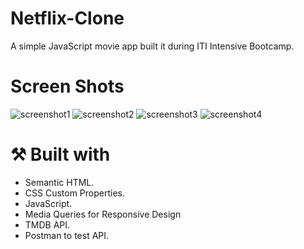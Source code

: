 # Netflix-Clone
A simple JavaScript movie app built it during ITI Intensive Bootcamp.

# Screen Shots
![screenshot1](https://user-images.githubusercontent.com/21375764/232243755-cfb505fa-6d49-4d7f-a495-3093393a737b.png)
![screenshot2](https://user-images.githubusercontent.com/21375764/232244074-f4ffaad7-188c-481e-a14c-82e44a40a98c.png)
![screenshot3](https://user-images.githubusercontent.com/21375764/232244215-f1b6e96a-03c3-4a0c-b058-3118e18c2550.png)
![screenshot4](https://user-images.githubusercontent.com/21375764/232244706-da83fbd6-00f8-4ca2-91c9-91e7a468a0a0.png)

# ⚒ Built with
- Semantic HTML.
- CSS Custom Properties.
- JavaScript.
- Media Queries for Responsive Design
- TMDB API.
- Postman to test API.
